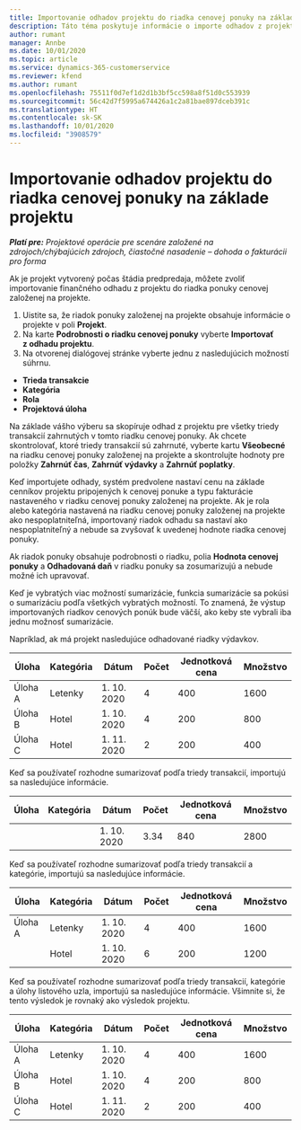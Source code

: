 ```yaml
---
title: Importovanie odhadov projektu do riadka cenovej ponuky na základe projektu
description: Táto téma poskytuje informácie o importe odhadov z projektu do riadka cenovej ponuky.
author: rumant
manager: Annbe
ms.date: 10/01/2020
ms.topic: article
ms.service: dynamics-365-customerservice
ms.reviewer: kfend
ms.author: rumant
ms.openlocfilehash: 75511f0d7ef1d2d1b3bf5cc598a8f51d0c553939
ms.sourcegitcommit: 56c42d7f5995a674426a1c2a81bae897dceb391c
ms.translationtype: HT
ms.contentlocale: sk-SK
ms.lasthandoff: 10/01/2020
ms.locfileid: "3908579"
---
```

# <a name="import-estimates-for-a-project-to-a-project-based-quote-line"></a>Importovanie odhadov projektu do riadka cenovej ponuky na základe projektu

_**Platí pre:** Projektové operácie pre scenáre založené na zdrojoch/chýbajúcich zdrojoch, čiastočné nasadenie – dohoda o fakturácii pro forma_


Ak je projekt vytvorený počas štádia predpredaja, môžete zvoliť importovanie finančného odhadu z projektu do riadka ponuky cenovej založenej na projekte.

1. Uistite sa, že riadok ponuky založenej na projekte obsahuje informácie o projekte v poli **Projekt**.
2. Na karte **Podrobnosti o riadku cenovej ponuky** vyberte **Importovať z odhadu projektu**.
3. Na otvorenej dialógovej stránke vyberte jednu z nasledujúcich možností súhrnu.

  - **Trieda transakcie**
  - **Kategória**
  - **Rola** 
  - **Projektová úloha**

Na základe vášho výberu sa skopíruje odhad z projektu pre všetky triedy transakcií zahrnutých v tomto riadku cenovej ponuky. Ak chcete skontrolovať, ktoré triedy transakcií sú zahrnuté, vyberte kartu **Všeobecné** na riadku cenovej ponuky založenej na projekte a skontrolujte hodnoty pre položky **Zahrnúť čas**, **Zahrnúť výdavky** a **Zahrnúť poplatky**.

Keď importujete odhady, systém predvolene nastaví cenu na základe cenníkov projektu pripojených k cenovej ponuke a typu fakturácie nastaveného v riadku cenovej ponuky založenej na projekte. Ak je rola alebo kategória nastavená na riadku cenovej ponuky založenej na projekte ako nespoplatniteľná, importovaný riadok odhadu sa nastaví ako nespoplatniteľný a nebude sa zvyšovať k uvedenej hodnote riadka cenovej ponuky.

Ak riadok ponuky obsahuje podrobnosti o riadku, polia **Hodnota cenovej ponuky** a **Odhadovaná daň** v riadku ponuky sa zosumarizujú a nebude možné ich upravovať.

Keď je vybratých viac možností sumarizácie, funkcia sumarizácie sa pokúsi o sumarizáciu podľa všetkých vybratých možností. To znamená, že výstup importovaných riadkov cenových ponúk bude väčší, ako keby ste vybrali iba jednu možnosť sumarizácie.

Napríklad, ak má projekt nasledujúce odhadované riadky výdavkov.

| Úloha | Kategória | Dátum | Počet | Jednotková cena | Množstvo |
| --- | --- | --- | --- | --- | --- |
| Úloha A | Letenky | 1. 10. 2020 | 4 | 400 | 1600 |
| Úloha B | Hotel | 1. 10. 2020 | 4 | 200 | 800 |
| Úloha C | Hotel | 1. 11. 2020 | 2 | 200 | 400 |

Keď sa používateľ rozhodne sumarizovať podľa triedy transakcií, importujú sa nasledujúce informácie.

| Úloha | Kategória | Dátum | Počet | Jednotková cena | Množstvo |
| --- | --- | --- | --- | --- | --- |
| | | 1. 10. 2020 | 3.34 | 840 | 2800 |

Keď sa používateľ rozhodne sumarizovať podľa triedy transakcií a kategórie, importujú sa nasledujúce informácie.

| Úloha | Kategória | Dátum | Počet | Jednotková cena | Množstvo |
| --- | --- | --- | --- | --- | --- |
| Úloha A | Letenky | 1. 10. 2020 | 4 | 400 | 1600 |
| | Hotel | 1. 10. 2020 | 6 | 200 | 1200 |

Keď sa používateľ rozhodne sumarizovať podľa triedy transakcií, kategórie a úlohy listového uzla, importujú sa nasledujúce informácie. Všimnite si, že tento výsledok je rovnaký ako výsledok projektu.

| Úloha | Kategória | Dátum | Počet | Jednotková cena | Množstvo |
| --- | --- | --- | --- | --- | --- |
| Úloha A | Letenky | 1. 10. 2020 | 4 | 400 | 1600 |
| Úloha B | Hotel | 1. 10. 2020 | 4 | 200 | 800 |
| Úloha C | Hotel | 1. 11. 2020 | 2 | 200 | 400 |